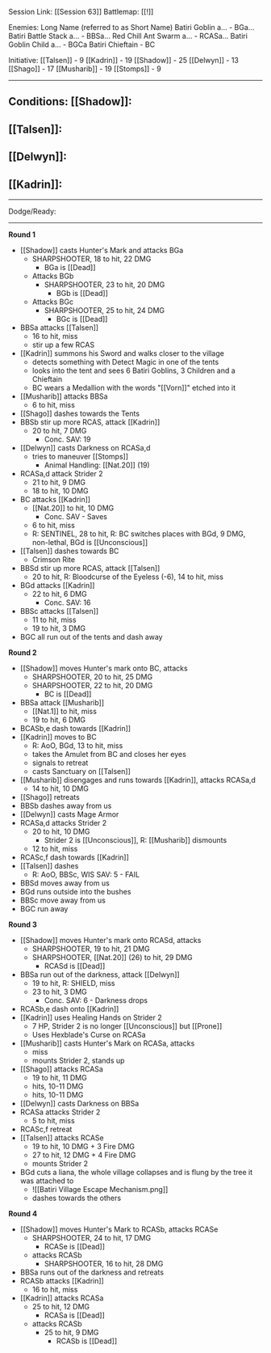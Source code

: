 Session Link:
[[Session 63]]
Battlemap:
[[!]]

Enemies:
Long Name (referred to as Short Name)
Batiri Goblin a... - BGa...
Batiri Battle Stack a... - BBSa...
Red Chill Ant Swarm a... - RCASa...
Batiri Goblin Child a... - BGCa
Batiri Chieftain - BC

Initiative:
[[Talsen]] - 9
[[Kadrin]] - 19
[[Shadow]] - 25
[[Delwyn]] - 13
[[Shago]] - 17
[[Musharib]] - 19
[[Stomps]] - 9

---
Conditions:
[[Shadow]]:
- 

[[Talsen]]:
- 

[[Delwyn]]:
- 

[[Kadrin]]:
- 
---
Dodge/Ready:

---
**Round 1**
- [[Shadow]] casts Hunter's Mark and attacks BGa
	- SHARPSHOOTER, 18 to hit, 22 DMG
		- BGa is [[Dead]]
	- Attacks BGb
		- SHARPSHOOTER, 23 to hit, 20 DMG
			- BGb is [[Dead]]
	- Attacks BGc
		- SHARPSHOOTER, 25 to hit, 24 DMG
			- BGc is [[Dead]]
- BBSa attacks [[Talsen]]
	- 16 to hit, miss
	- stir up a few RCAS
- [[Kadrin]] summons his Sword and walks closer to the village
	- detects something with Detect Magic in one of the tents
	- looks into the tent and sees 6 Batiri Goblins, 3 Children and a Chieftain
	- BC wears a Medallion with the words "[[Vorn]]" etched into it
- [[Musharib]] attacks BBSa
	- 6 to hit, miss
- [[Shago]] dashes towards the Tents
- BBSb stir up more RCAS, attack [[Kadrin]]
	- 20 to hit, 7 DMG
		- Conc. SAV: 19
- [[Delwyn]] casts Darkness on RCASa,d
	- tries to maneuver [[Stomps]]
		- Animal Handling: [[Nat.20]] (19)
- RCASa,d attack Strider 2
	- 21 to hit, 9 DMG
	- 18 to hit, 10 DMG
- BC attacks [[Kadrin]]
	- [[Nat.20]] to hit, 10 DMG
		- Conc. SAV - Saves
	- 6 to hit, miss
	- R: SENTINEL, 28 to hit, R: BC switches places with BGd, 9 DMG, non-lethal, BGd is [[Unconscious]]
- [[Talsen]] dashes towards BC
	- Crimson Rite
- BBSd stir up more RCAS, attack [[Talsen]]
	- 20 to hit, R: Bloodcurse of the Eyeless (-6), 14 to hit, miss
- BGd attacks [[Kadrin]]
	- 22 to hit, 6 DMG
		- Conc. SAV: 16
- BBSc attacks [[Talsen]]
	- 11 to hit, miss
	- 19 to hit, 3 DMG
- BGC all run out of the tents and dash away

**Round 2**
- [[Shadow]] moves Hunter's mark onto BC, attacks
	- SHARPSHOOTER, 20 to hit, 25 DMG
	- SHARPSHOOTER, 22 to hit, 20 DMG
		- BC is [[Dead]]
- BBSa attack [[Musharib]]
	- [[Nat.1]] to hit, miss
	- 19 to hit, 6 DMG
- BCASb,e dash towards [[Kadrin]]
- [[Kadrin]] moves to BC
	- R: AoO, BGd, 13 to hit, miss
	- takes the Amulet from BC and closes her eyes
	- signals to retreat
	- casts Sanctuary on [[Talsen]]
- [[Musharib]] disengages and runs towards [[Kadrin]], attacks RCASa,d
	- 14 to hit, 10 DMG
- [[Shago]] retreats
- BBSb dashes away from us
- [[Delwyn]] casts Mage Armor
- RCASa,d attacks Strider 2
	- 20 to hit, 10 DMG
		- Strider 2 is [[Unconscious]], R: [[Musharib]] dismounts 
	- 12 to hit, miss
- RCASc,f dash towards [[Kadrin]]
- [[Talsen]] dashes
	- R: AoO, BBSc, WIS SAV: 5 - FAIL
- BBSd moves away from us
- BGd runs outside into the bushes
- BBSc move away from us
- BGC run away

**Round 3**
- [[Shadow]] moves Hunter's mark onto RCASd, attacks
	- SHARPSHOOTER, 19 to hit, 21 DMG
	- SHARPSHOOTER, [[Nat.20]] (26) to hit, 29 DMG
		- RCASd is [[Dead]]
- BBSa run out of the darkness, attack [[Delwyn]]
	- 19 to hit, R: SHIELD, miss
	- 23 to hit, 3 DMG
		- Conc. SAV: 6 - Darkness drops
- RCASb,e dash onto [[Kadrin]]
- [[Kadrin]] uses Healing Hands on Strider 2
	- 7 HP, Strider 2 is no longer [[Unconscious]] but [[Prone]]
	- Uses Hexblade's Curse on RCASa
- [[Musharib]] casts Hunter's Mark on RCASa, attacks
	- miss
	- mounts Strider 2, stands up 
- [[Shago]] attacks RCASa
	- 19 to hit, 11 DMG
	- hits, 10-11 DMG
	- hits, 10-11 DMG
- [[Delwyn]] casts Darkness on BBSa
- RCASa attacks Strider 2
	- 5 to hit, miss
- RCASc,f retreat
- [[Talsen]] attacks RCASe
	- 19 to hit, 10 DMG + 3 Fire DMG
	- 27 to hit, 12 DMG + 4 Fire DMG
	- mounts Strider 2
- BGd cuts a liana, the whole village collapses and is flung by the tree it was attached to
	- ![[Batiri Village Escape Mechanism.png]]
	- dashes towards the others

**Round 4**
- [[Shadow]] moves Hunter's Mark to RCASb, attacks RCASe
	- SHARPSHOOTER, 24 to hit, 17 DMG
		- RCASe is [[Dead]]
	- attacks RCASb
		- SHARPSHOOTER, 16 to hit, 28 DMG
- BBSa runs out of the darkness and retreats
- RCASb attacks [[Kadrin]]
	- 16 to hit, miss
- [[Kadrin]] attacks RCASa
	- 25 to hit, 12 DMG
		- RCASa is [[Dead]]
	- attacks RCASb
		- 25 to hit, 9 DMG
			- RCASb is [[Dead]]